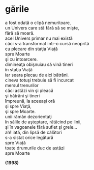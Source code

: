 # gările

a fost odată o clipă nemuritoare,  
un Univers care stă fără să se mişte,  
fără să moară.  
acel Univers primar nu mai există  
căci s-a transformat intr-o cursă neoprită  
cu plecare din staţia Viaţă  
spre Moarte  
şi cu întoarcere.  
dimineaţa obişnuiau să vină tineri  
în staţia Viaţă  
iar seara plecau de aici bătrâni.  
cineva totuşi trebuie să fi incurcat  
mersul trenurilor  
căci astăzi vin şi pleacă  
şi bătrâni şi tineri  
împreună, la aceeaşi oră  
şi spre Viaţă,  
şi spre Moarte.  
unii rămân dezorientaţi  
în sălile de aşteptare, rătăcind pe linii,  
şi în vagoanele fără suflet şi grele...  
ah! iată, din lipsă de călători  
s-a sistat orice legătură  
spre Viaţă  
toate drumurile duc de astăzi  
spre Moarte  

**(1998)**